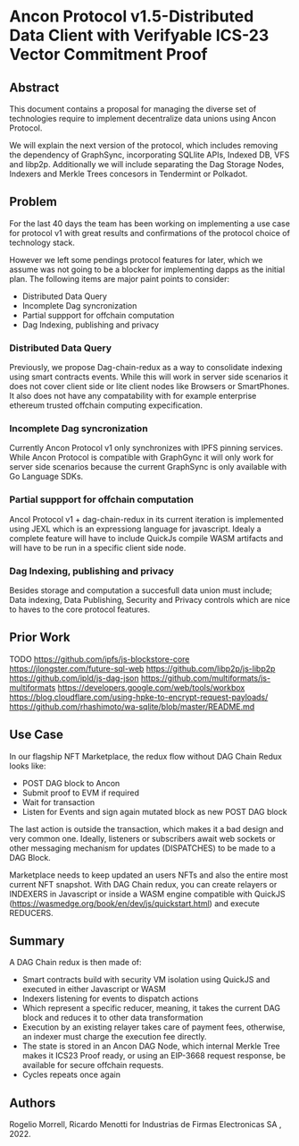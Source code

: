 # Ancon Protocol v1.5-Distributed Data Client with Verifyable ICS-23 Vector Commitment Proof

## Abstract

This document contains a proposal for managing the diverse set of technologies require to implement decentralize data unions using Ancon Protocol.

We will explain the next version of the protocol, which includes removing the dependency of GraphSync, incorporating SQLlite APIs, Indexed DB, VFS and libp2p. Additionally we will include separating the Dag Storage Nodes, Indexers and Merkle Trees concesors in Tendermint or Polkadot.

## Problem

For the last 40 days the team has been working on implementing a use case for protocol v1 with great results and confirmations of the protocol choice of technology stack.

However we left some pendings protocol features for later, which we assume was not going to be a blocker for implementing dapps as the initial plan. The following items are major paint points to consider:

- Distributed Data Query
- Incomplete Dag syncronization
- Partial suppport for offchain computation
- Dag Indexing, publishing and privacy

### Distributed Data Query

Previously, we propose Dag-chain-redux as a way to consolidate indexing using smart contracts events. While this will work in server side scenarios it does not cover client side or lite client nodes like Browsers or SmartPhones. It also does not have any compatability with for example enterprise ethereum trusted offchain computing expecification.

### Incomplete Dag syncronization

Currently Ancon Protocol v1 only synchronizes with IPFS pinning services. While Ancon Protocol is compatible with GraphGync it will only work for server side scenarios because the current GraphSync is only available with Go Language SDKs.

### Partial suppport for offchain computation

Ancol Protocol v1 + dag-chain-redux in its current iteration is implemented using JEXL which is an expressiong language for javascript.
Idealy a complete feature will have to include QuickJs compile WASM artifacts and will have to be run in a specific client side node.

### Dag Indexing, publishing and privacy

Besides storage and computation a succesfull data union must include; Data indexing, Data Publishing, Security and Privacy controls which are nice to haves to the core protocol features.

## Prior Work

TODO
https://github.com/ipfs/js-blockstore-core
https://jlongster.com/future-sql-web
https://github.com/libp2p/js-libp2p
https://github.com/ipld/js-dag-json
https://github.com/multiformats/js-multiformats
https://developers.google.com/web/tools/workbox
https://blog.cloudflare.com/using-hpke-to-encrypt-request-payloads/
https://github.com/rhashimoto/wa-sqlite/blob/master/README.md

## Use Case

In our flagship NFT Marketplace, the redux flow without DAG Chain Redux looks like:

- POST DAG block to Ancon
- Submit proof to EVM if required
- Wait for transaction
- Listen for Events and sign again mutated block as new POST DAG block

The last action is outside the transaction, which makes it a bad design and very common one. Ideally, listeners or subscribers await web sockets or other messaging mechanism for updates (DISPATCHES) to be made to a DAG Block.

Marketplace needs to keep updated an users NFTs and also the entire most current NFT snapshot. With DAG Chain redux, you can create relayers or INDEXERS in Javascript or inside a WASM engine compatible with QuickJS (https://wasmedge.org/book/en/dev/js/quickstart.html) and execute REDUCERS.

## Summary

A DAG Chain redux is then made of:

- Smart contracts build with security VM isolation using QuickJS and executed in either Javascript or WASM
- Indexers listening for events to dispatch actions
- Which represent a specific reducer, meaning, it takes the current DAG block and reduces it to other data transformation
- Execution by an existing relayer takes care of payment fees, otherwise, an indexer must charge the execution fee directly.
- The state is stored in an Ancon DAG Node, which internal Merkle Tree makes it ICS23 Proof ready, or using an EIP-3668 request response, be available for secure offchain requests.
- Cycles repeats once again

## Authors

Rogelio Morrell, Ricardo Menotti for Industrias de Firmas Electronicas SA , 2022.
